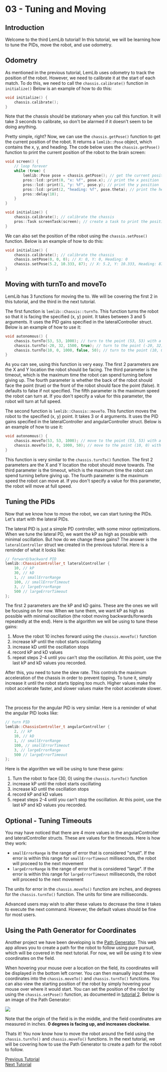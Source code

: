 # 03 - Tuning and Moving

## Introduction
Welcome to the third LemLib tutorial! In this tutorial, we will be learning how to tune the PIDs, move the robot, and use odometry.

## Odometry
As mentioned in the previous tutorial, LemLib uses odometry to track the position of the robot. However, we need to calibrate it at the start of each match. To do this, we need to call the `chassis.calibrate()` function in `initialize()` Below is an example of how to do this:
```cpp
void initialize() {
    chassis.calibrate();
}
```
Note that the chassis should be stationary when you call this function. It will take 3 seconds to calibrate, so don't be alarmed if it doesn't seem to be doing anything.



Pretty simple, right? Now, we can use the `chassis.getPose()` function to get the current position of the robot. It returns a `lemlib::Pose` object, which contains the x, y, and heading. The code below uses the `chassis.getPose()` function to print the current position of the robot to the brain screen:
```cpp
void screen() {
    // loop forever
    while (true) {
        lemlib::Pose pose = chassis.getPose(); // get the current position of the robot
        pros::lcd::print(0, "x: %f", pose.x); // print the x position
        pros::lcd::print(1, "y: %f", pose.y); // print the y position
        pros::lcd::print(2, "heading: %f", pose.theta); // print the heading
        pros::delay(10);
    }
}

void initialize() {
    chassis.calibrate(); // calibrate the chassis
    pros::Task screenTask(screen); // create a task to print the position to the screen
}
```

We can also set the position of the robot using the `chassis.setPose()` function. Below is an example of how to do this:
```cpp
void initialize() {
    chassis.calibrate(); // calibrate the chassis
    chassis.setPose(0, 0, 0); // X: 0, Y: 0, Heading: 0
    chassis.setPose(5.2, 10.333, 87); // X: 5.2, Y: 10.333, Heading: 87
}
```

## Moving with turnTo and moveTo

LemLib has 3 functions for moving the to. We will be covering the first 2 in this tutorial, and the third in the next tutorial.

The first function is `lemlib::Chassis::turnTo`. This function turns the robot so that it is facing the specified (x, y) point. It takes between 3 and 5 arguments. It uses the PID gains specified in the lateralController struct. Below is an example of how to use it:
```cpp
void autonomous() {
    chassis.turnTo(53, 53, 1000); // turn to the point (53, 53) with a timeout of 1000 ms
    chassis.turnTo(-20, 32, 1500, true); // turn to the point (-20, 32) with the back of the robot facing the point, and a timeout of 1500 ms
    chassis.turnTo(10, 0, 1000, false, 50); // turn to the point (10, 0) with a timeout of 1000 ms, and a maximum speed of 50
}
```

As you can see, using this function is very easy. The first 2 parameters are the X and Y location the robot should be facing. The third parameter is the timeout, which is the maximum time the robot can spend turning before giving up. The fourth parameter is whether the back of the robot should face the point (true) or the front of the robot should face the point (false). It defaults to false if not specified. The fifth parameter is the maximum speed the robot can turn at. If you don't specify a value for this parameter, the robot will turn at full speed.

The second function is `lemlib::Chassis::moveTo`. This function moves the robot to the specified (x, y) point. It takes 3 or 4 arguments. It uses the PID gains specified in the lateralController and angularController struct. Below is an example of how to use it:
```cpp
void autonomous() {
    chassis.moveTo(53, 53, 1000); // move to the point (53, 53) with a timeout of 1000 ms
    chassis.moveTo(10, 0, 1000, 50); // move to the point (10, 0) with a timeout of 1000 ms, and a maximum speed of 50
}
```

This function is very similar to the `chassis.turnTo()` function. The first 2 parameters are the X and Y location the robot should move towards. The third parameter is the timeout, which is the maximum time the robot can spend turning before giving up. The fourth parameter is the maximum speed the robot can move at. If you don't specify a value for this parameter, the robot will move at full speed.


## Tuning the PIDs
Now that we know how to move the robot, we can start tuning the PIDs. Let's start with the lateral PIDs.

The lateral PID is just a simple PD controller, with some minor optimizations. When we tune the lateral PD, we want the kP as high as possible with minimal oscillation. But how do we change these gains? The answer is the `lateralController` struct we created in the previous tutorial. Here is a reminder of what it looks like:
```cpp
// forward/backward PID
lemlib::ChassisController_t lateralController {
	10, // kP
	30, // kD
	1, // smallErrorRange
	100, // smallErrorTimeout
	3, // largeErrorRange
	500 // largeErrorTimeout
};
```

The first 2 parameters are the kP and kD gains. These are the ones we will be focusing on for now. When we tune them, we want kP as high as possible with minimal oscillation (the robot moving backwards/forwards repeatedly at the end). Here is the algorithm we will be using to tune these gains:

1. Move the robot 10 inches forward using the `chassis.moveTo()` function
2. increase kP until the robot starts oscillating
3. increase kD until the oscillation stops
4. record kP and kD values
5. repeat steps 2-4 until you can't stop the oscillation. At this point, use the last kP and kD values you recorded.

After this, you need to tune the slew rate. This controls the maximum acceleration of the chassis in order to prevent tipping. To tune it, simply increase it until the robot starts tipping too much. Higher values make the robot accelerate faster, and slower values make the robot accelerate slower. 

<br>

The process for the angular PID is very similar. Here is a reminder of what the angular PID looks like:
```cpp
// turn PID
lemlib::ChassisController_t angularController {
    2, // kP
    10, // kD
    1, // smallErrorRange
    100, // smallErrorTimeout
    3, // largeErrorRange
    500 // largeErrorTimeout
};
```

Here is the algorithm we will be using to tune these gains:

1. Turn the robot to face (30, 0) using the `chassis.turnTo()` function
2. increase kP until the robot starts oscillating
3. increase kD until the oscillation stops
4. record kP and kD values
5. repeat steps 2-4 until you can't stop the oscillation. At this point, use the last kP and kD values you recorded.

## Optional - Tuning Timeouts

You may have noticed that there are 4 more values in the angularController and lateralController structs. These are values for the timeouts. Here is how they work:

- `smallErrorRange` is the range of error that is considered "small". If the error is within this range for `smallErrorTimeout` milliseconds, the robot will proceed to the next movement
- `largeErrorRange` is the range of error that is considered "large". If the error is within this range for `largeErrorTimeout` milliseconds, the robot will proceed to the next movement

The units for error in the `chassis.moveTo()` function are inches, and degrees for the `chassis.turnTo()` function. The units for time are milliseconds.

Advanced users may wish to alter these values to decrease the time it takes to execute the next command. However, the default values should be fine for most users.

## Using the Path Generator for Coordinates

Another project we have been developing is the [Path Generator](https://sizzinseal.github.io/Path-Gen/). This web app allows you to create a path for the robot to follow using pure pursuit, which will be covered in the next tutorial. For now, we will be using it to view coordinates on the field. 

When hovering your mouse over a location on the field, its coordinates will be displayed in the bottom left corner. You can then manually input these coordinates into the `chassis.moveTo()` and `chassis.turnTo()` functions. You can also view the starting position of the robot by simply hovering your mouse over where it would start. You can set the position of the robot by using the `chassis.setPose()` function, as documented in [tutorial 2](2_setting_up_the_chassis.md). Below is an image of the Path Generator:

<img src="../assets/3_tuning_and_moving/path_generator.png">

Note that the origin of the field is in the middle, and the field coordinates are measured in inches. **0 degrees is facing up, and increases clockwise**.


Thats it! You now know how to move the robot around the field using the `chassis.turnTo()` and `chassis.moveTo()` functions. In the next tutorial, we will be covering how to use the Path Generator to create a path for the robot to follow.


[Previous Tutorial](2_setting_up_the_chassis.md) <br>
[Next Tutorial](4_pure_pursuit.md)

